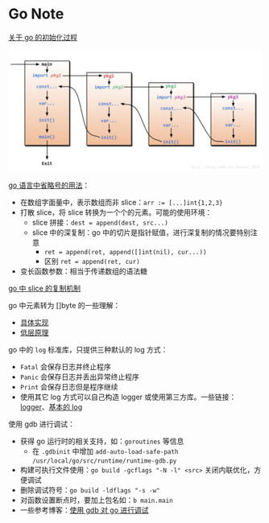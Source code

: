 # Go Note

[关于 go 的初始化过程](https://blog.csdn.net/benben_2015/article/details/79486077)

![go-init](imgs/go-init.png)

[go 语言中省略号的用法](https://blog.csdn.net/qq_31930499/article/details/98353008)：

- 在数组字面量中，表示数组而非 slice：`arr := [...]int{1,2,3}`
- 打散 slice，将 slice 转换为一个个的元素。可能的使用环境：
  - slice 拼接：`dest = append(dest, src...)`
  - slice 中的深复制：go 中的切片是指针赋值，进行深复制的情况要特别注意
    - `ret = append(ret, append([]int(nil), cur...))`
    - 区别 `ret = append(ret, cur)`
- 变长函数参数：相当于传递数组的语法糖

[go 中 slice 的复制机制](https://studygolang.com/articles/19913?fr=sidebar)

go 中元素转为 []byte 的一些理解：

- [具体实现](https://cloud.tencent.com/developer/article/1067976)
- [低层原理](https://blog.csdn.net/weixin_39698255/article/details/111581070)

go 中的 `log` 标准库，只提供三种默认的 log 方式：

- `Fatal` 会保存日志并终止程序
- `Panic` 会保存日志并丢出异常终止程序
- `Print` 会保存日志但是程序继续
- 使用其它 log 方式可以自己构造 logger 或使用第三方库。一些链接：[logger](https://www.jianshu.com/p/73ae6dc4d16a)、[基本的 log](https://blog.csdn.net/fwhezfwhez/article/details/79203590)

使用 gdb 进行调试：

- 获得 go 运行时的相关支持，如：`goroutines` 等信息
  - 在 `.gdbinit` 中增加 `add-auto-load-safe-path /usr/local/go/src/runtime/runtime-gdb.py`
- 构建可执行文件使用：`go build -gcflags "-N -l" <src>` 关闭内联优化，方便调试
- 删除调试符号：`go build -ldflags "-s -w"`
- 对函数设置断点时，要加上包名如：`b main.main`
- 一些参考博客：[使用 gdb 对 go 进行调试](https://www.cnblogs.com/wongbingming/p/13063629.html)
